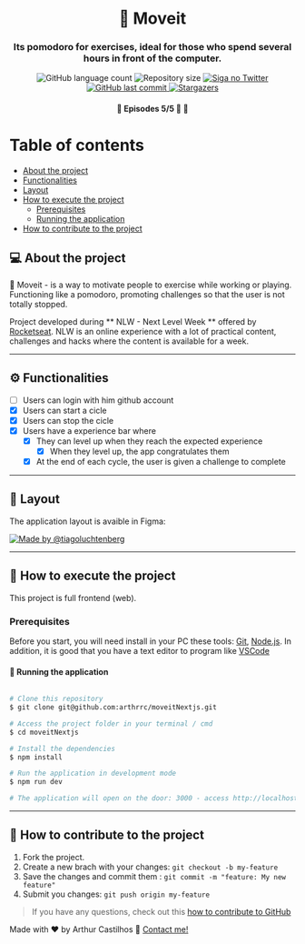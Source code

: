 

<h1 align="center">
    💪  Moveit
</h1>

<h3 align="center">
    Its pomodoro for exercises, ideal for those who spend several hours in front of the computer. 
</h3>

<p align="center">
  <img alt="GitHub language count" src="https://img.shields.io/github/languages/count/arthrrc/moveitNextjs?color=%2304D361">

  <img alt="Repository size" src="https://img.shields.io/github/repo-size/arthrrc/moveitNextjs">

  <a href="https://www.twitter.com/arthrrc/">
    <img alt="Siga no Twitter" src="https://img.shields.io/twitter/url?url=https%3A%2F%2Fgithub.com%2Farthrrc%2FmoveitNextjs">
  </a>
  
  <a href="https://github.com/arthrrc/moveit/commits/master">
    <img alt="GitHub last commit" src="https://img.shields.io/github/last-commit/arthrrc/moveitNextjs">
  </a>
    
   <a href="https://github.com/arthrrc/moveit/stargazers">
    <img alt="Stargazers" src="https://img.shields.io/github/stars/arthrrc/moveitNextjs?style=social">
  </a>
  
 
</p>

<h4 align="center">
	🚧   Episodes 5/5 🚀 🚧
</h4>

Table of contents
=================
<!--ts-->
   * [About the project](#-about-the-project)
   * [Functionalities](#-functionalities)
   * [Layout](#-layout)
   * [How to execute the project](#-How-to-execute-the-project)
     * [Prerequisites](#Prerequisites)
     * [Running the application](#user-content--running-the-application)
   * [How to contribute to the project ](#-how-to-contribute-to-the-project)
<!--te-->


## 💻 About the project

💪  Moveit - is a way to motivate people to exercise while working or playing. Functioning like a pomodoro, promoting challenges so that the user is not totally stopped.


Project developed during ** NLW - Next Level Week ** offered by [Rocketseat](https://rocketseat.com.br/).
NLW is an online experience with a lot of practical content, challenges and hacks where the content is available for a week. 

---

## ⚙️ Functionalities

- [ ] Users can login with him github account
- [X] Users can start a cicle
- [X] Users can stop the cicle
- [X] Users have a experience bar where
  - [X] They can level up when they reach the expected experience 
    - [X] When they level up, the app congratulates them 
  - [X] At the end of each cycle, the user is given a challenge to complete 
---

## 🎨 Layout

The application layout is avaible in Figma:

<a href="https://www.figma.com/file/ge20pu3ofMOKoliUyKx1Nl/Move.it-1.0/">
  <img alt="Made by @tiagoluchtenberg" src="https://img.shields.io/badge/Acessar%20Layout%20-Figma-%2304D361">
</a>

---

## 🚀 How to execute the project

This project is full frontend (web).

### Prerequisites 

Before you start, you will need install in your PC these tools:
[Git](https://git-scm.com), [Node.js](https://nodejs.org/en/). 
In addition, it is good that you have a text editor to program like [VSCode](https://code.visualstudio.com/)


#### 🧭 Running the application

```bash

# Clone this repository 
$ git clone git@github.com:arthrrc/moveitNextjs.git

# Access the project folder in your terminal / cmd
$ cd moveitNextjs

# Install the dependencies 
$ npm install

# Run the application in development mode 
$ npm run dev

# The application will open on the door: 3000 - access http://localhost:3000

```
---

## 💪 How to contribute to the project 

1. Fork the project.
2. Create a new brach with your changes: `git checkout -b my-feature`
3. Save the changes and commit them : `git commit -m "feature: My new feature"`
4. Submit you changes: `git push origin my-feature`
> If you have any questions, check out this [how to contribute to GitHub](./.github/CONTRIBUTING.md)


Made with ❤️ by Arthur Castilhos 👋 [Contact me!](https://www.linkedin.com/in/arthrc/)
